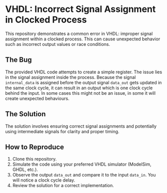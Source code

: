 # VHDL: Incorrect Signal Assignment in Clocked Process

This repository demonstrates a common error in VHDL: improper signal assignment within a clocked process. This can cause unexpected behavior such as incorrect output values or race conditions.

## The Bug
The provided VHDL code attempts to create a simple register. The issue lies in the signal assignment inside the process. Because the signal `internal_data` is assigned before the output signal `data_out` gets updated in the same clock cycle, it can result in an output which is one clock cycle behind the input. In some cases this might not be an issue, in some it will create unexpected behaviours.

## The Solution
The solution involves ensuring correct signal assignments and potentially using intermediate signals for clarity and proper timing.

## How to Reproduce
1.  Clone this repository.
2.  Simulate the code using your preferred VHDL simulator (ModelSim, GHDL, etc.).
3.  Observe the output `data_out` and compare it to the input `data_in`.  You will notice a clock cycle delay. 
4. Review the solution for a correct implementation.
